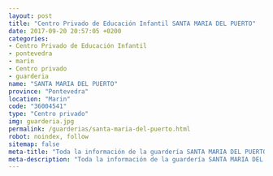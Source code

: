 ```yaml
---
layout: post
title: "Centro Privado de Educación Infantil SANTA MARIA DEL PUERTO"
date: 2017-09-20 20:57:05 +0200
categories:
- Centro Privado de Educación Infantil
- pontevedra
- marin
- Centro privado
- guarderia
name: "SANTA MARIA DEL PUERTO"
province: "Pontevedra"
location: "Marin"
code: "36004541"
type: "Centro privado"
img: guarderia.jpg
permalink: /guarderias/santa-maria-del-puerto.html
robot: noindex, follow
sitemap: false
meta-title: "Toda la información de la guardería SANTA MARIA DEL PUERTO"
meta-description: "Toda la información de la guardería SANTA MARIA DEL PUERTO"
---
```

